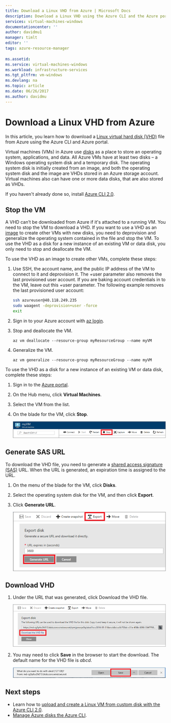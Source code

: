 ```yaml
---
title: Download a Linux VHD from Azure | Microsoft Docs
description: Download a Linux VHD using the Azure CLI and the Azure portal.
services: virtual-machines-windows
documentationcenter: ''
author: davidmu1
manager: timlt
editor: ''
tags: azure-resource-manager

ms.assetid: 
ms.service: virtual-machines-windows
ms.workload: infrastructure-services
ms.tgt_pltfrm: vm-windows
ms.devlang: na
ms.topic: article
ms.date: 06/26/2017
ms.author: davidmu
---
```


# Download a Linux VHD from Azure

In this article, you learn how to download a [Linux virtual hard disk (VHD)](about-disks-and-vhds.md?toc=%2fazure%2fvirtual-machines%2flinux%2ftoc.json) file from Azure using the Azure CLI and Azure portal. 

Virtual machines (VMs) in Azure use [disks](../windows/managed-disks-overview.md?toc=%2fazure%2fvirtual-machines%2flinux%2ftoc.json) as a place to store an operating system, applications, and data. All Azure VMs have at least two disks – a Windows operating system disk and a temporary disk. The operating system disk is initially created from an image, and both the operating system disk and the image are VHDs stored in an Azure storage account. Virtual machines also can have one or more data disks, that are also stored as VHDs.

If you haven't already done so, install [Azure CLI 2.0](https://docs.microsoft.com/cli/azure/install-az-cli2).

## Stop the VM

A VHD can’t be downloaded from Azure if it's attached to a running VM. You need to stop the VM to download a VHD. If you want to use a VHD as an [image](tutorial-custom-images.md) to create other VMs with new disks, you need to deprovision and generalize the operating system contained in the file and stop the VM. To use the VHD as a disk for a new instance of an existing VM or data disk, you only need to stop and deallocate the VM.

To use the VHD as an image to create other VMs, complete these steps:

1. Use SSH, the account name, and the public IP address of the VM to connect to it and deprovision it. The +user parameter also removes the last provisioned user account. If you are baking account credentials in to the VM, leave out this +user parameter. The following example removes the last provisioned user account:

    ```bash
    ssh azureuser@40.118.249.235
    sudo waagent -deprovision+user -force
    exit 
    ```

2. Sign in to your Azure account with [az login](https://docs.microsoft.com/cli/azure/#login).
3. Stop and deallocate the VM.

    ```azurecli
    az vm deallocate --resource-group myResourceGroup --name myVM
    ```

4. Generalize the VM. 

    ```azurecli
    az vm generalize --resource-group myResourceGroup --name myVM
    ``` 

To use the VHD as a disk for a new instance of an existing VM or data disk, complete these steps:

1.	Sign in to the [Azure portal](https://portal.azure.com/).
2.	On the Hub menu, click **Virtual Machines**.
3.	Select the VM from the list.
4.	On the blade for the VM, click **Stop**.

    ![Stop VM](./media/download-vhd/export-stop.png)

## Generate SAS URL

To download the VHD file, you need to generate a [shared access signature (SAS)](../../storage/storage-dotnet-shared-access-signature-part-1.md?toc=%2fazure%2fvirtual-machines%2fwindows%2ftoc.json) URL. When the URL is generated, an expiration time is assigned to the URL.

1.	On the menu of the blade for the VM, click **Disks**.
2.	Select the operating system disk for the VM, and then click **Export**.
3.	Click **Generate URL**.

    ![Generate URL](./media/download-vhd/export-generate.png)

## Download VHD

1.	Under the URL that was generated, click Download the VHD file.

    ![Download VHD](./media/download-vhd/export-download.png)

2.	You may need to click **Save** in the browser to start the download. The default name for the VHD file is *abcd*.

    ![Click Save in the browser](./media/download-vhd/export-save.png)

## Next steps

- Learn how to [upload and create a Linux VM from custom disk with the Azure CLI 2.0](upload-vhd.md?toc=%2fazure%2fvirtual-machines%2flinux%2ftoc.json). 
- [Manage Azure disks the Azure CLI](tutorial-manage-disks.md?toc=%2fazure%2fvirtual-machines%2flinux%2ftoc.json).


